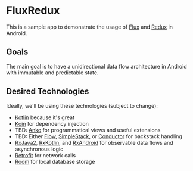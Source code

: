# FluxRedux

This is a sample app to demonstrate the usage of [Flux](https://facebook.github.io/flux/) and [Redux](https://github.com/reactjs/redux) in Android.

## Goals

The main goal is to have a unidirectional data flow architecture in Android with immutable and predictable state. 

## Desired Technologies

Ideally, we'll be using these technologies (subject to change):

* [Kotlin](https://kotlinlang.org/) because it's great
* [Koin](https://github.com/Ekito/koin) for dependency injection 
* TBD: [Anko](https://github.com/Kotlin/anko) for programmatical views and useful extensions
* TBD: Either [Flow](https://github.com/square/flow), [SimpleStack](https://github.com/Zhuinden/simple-stack), or [Conductor](https://github.com/bluelinelabs/Conductor) for backstack handling
* [RxJava2](https://github.com/ReactiveX/RxJava), [RxKotlin](https://github.com/ReactiveX/RxKotlin), and [RxAndroid](https://github.com/ReactiveX/RxAndroid) for observable data flows and asynchronous logic
* [Retrofit](http://square.github.io/retrofit/) for network calls
* [Room](https://developer.android.com/topic/libraries/architecture/room) for local database storage
